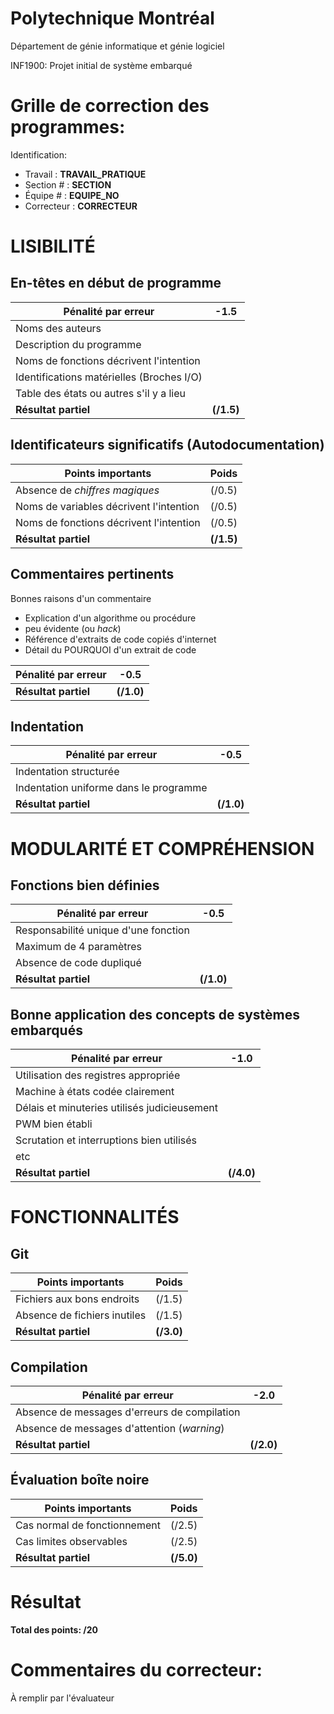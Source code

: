 # Polytechnique Montréal

Département de génie informatique et génie logiciel

INF1900: Projet initial de système embarqué

# Grille de correction des programmes:

Identification:
+ Travail    : __TRAVAIL_PRATIQUE__
+ Section #  : __SECTION__
+ Équipe #   : __EQUIPE_NO__
+ Correcteur : __CORRECTEUR__

# LISIBILITÉ
## En-têtes en début de programme   

| Pénalité par erreur                          | -1.5       |
| -------------------------------------------- | ---------- |
| Noms des auteurs                             |            |
| Description du programme                     |            |
| Noms de fonctions décrivent l'intention      |            |
| Identifications matérielles (Broches I/O)    |            |
| Table des états ou autres s'il y a lieu      |            |
| __Résultat partiel__                         | __(/1.5)__ |

## Identificateurs significatifs (Autodocumentation)

| Points importants                            | Poids      |
| -------------------------------------------- | ---------- |
| Absence de *chiffres magiques*               | (/0.5)     |
| Noms de variables décrivent l'intention      | (/0.5)     |
| Noms de fonctions décrivent l'intention      | (/0.5)     |
| __Résultat partiel__                         | __(/1.5)__ |

## Commentaires pertinents

Bonnes raisons d'un commentaire
 + Explication d'un algorithme ou procédure 
 + peu évidente (ou *hack*)
 + Référence d'extraits de code copiés d'internet
 + Détail du POURQUOI d'un extrait de code

| Pénalité par erreur                          | -0.5       |
| -------------------------------------------- | ---------- |
| __Résultat partiel__                         | __(/1.0)__ |


## Indentation   

| Pénalité par erreur                          | -0.5       |
| -------------------------------------------- | ---------- |
| Indentation structurée                       |            |
| Indentation uniforme dans le programme       |            |
| __Résultat partiel__                         | __(/1.0)__ |


# MODULARITÉ ET COMPRÉHENSION
## Fonctions bien définies

| Pénalité par erreur                          | -0.5       |
| -------------------------------------------- | ---------- |
| Responsabilité unique d'une fonction         |            |
| Maximum de 4 paramètres                      |            |
| Absence de code dupliqué                     |            |
| __Résultat partiel__                         | __(/1.0)__ |


## Bonne application des concepts de systèmes embarqués

| Pénalité par erreur                          | -1.0       |
| -------------------------------------------- | ---------- |
| Utilisation des registres appropriée         |            |
| Machine à états codée clairement             |            |
| Délais et minuteries utilisés judicieusement |            |
| PWM bien établi                              |            |
| Scrutation et interruptions bien utilisés    |            |
| etc                                          |            |
| __Résultat partiel__                         | __(/4.0)__ |

# FONCTIONNALITÉS
## Git

| Points importants                            | Poids      |
| -------------------------------------------- | ---------- |
| Fichiers aux bons endroits                   | (/1.5)     |
| Absence de fichiers inutiles                 | (/1.5)     |
| __Résultat partiel__                         | __(/3.0)__ |


## Compilation    

| Pénalité par erreur                          | -2.0       |
| -------------------------------------------- | ---------- |
| Absence de messages d'erreurs de compilation |            |
| Absence de messages d'attention (*warning*)  |            |
| __Résultat partiel__                         | __(/2.0)__ |
   

## Évaluation boîte noire  

| Points importants                            | Poids      |
| -------------------------------------------- | ---------- |
| Cas normal de fonctionnement                 | (/2.5)     |
| Cas limites observables                      | (/2.5)     |
| __Résultat partiel__                         | __(/5.0)__ |

# Résultat

__Total des points: /20__

# Commentaires du correcteur:

À remplir par l'évaluateur
